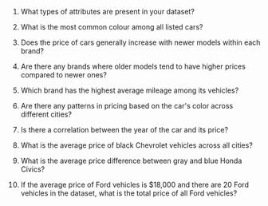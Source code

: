 1. What types of attributes are present in your dataset?

2. What is the most common colour among all listed cars?

3. Does the price of cars generally increase with newer models within each brand?

4. Are there any brands where older models tend to have higher prices compared to newer ones?

5. Which brand has the highest average mileage among its vehicles?

6. Are there any patterns in pricing based on the car's color across different cities?

7. Is there a correlation between the year of the car and its price?

8. What is the average price of black Chevrolet vehicles across all cities?

9. What is the average price difference between gray and blue Honda Civics?

10. If the average price of Ford vehicles is $18,000 and there are 20 Ford vehicles in the dataset, what is the total price of all Ford vehicles?
